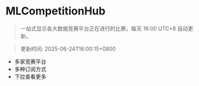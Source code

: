 # MLCompetitionHub

> 一站式显示各大数据竞赛平台正在进行的比赛，每天 16:00 UTC+8 自动更新。
  
> 更新时间: 2025-06-24T16:00:15+0800 

* 多家竞赛平台
* 多种订阅方式
* 下拉查看更多
